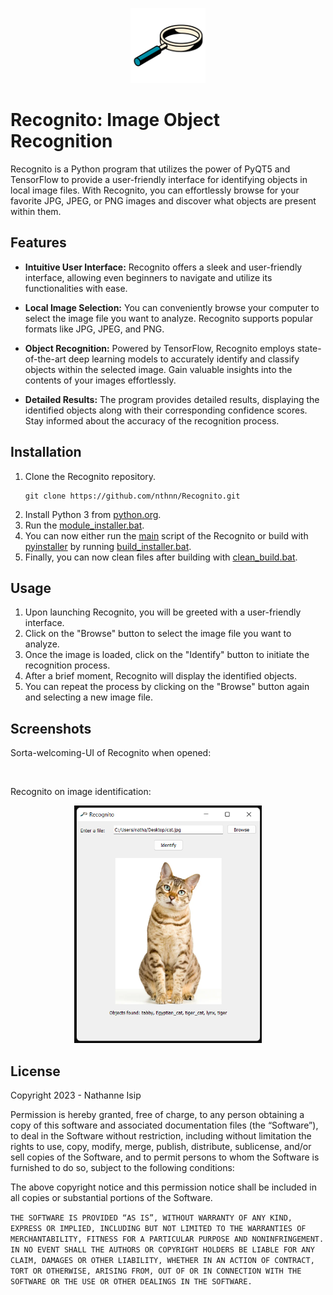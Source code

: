 <p align="center">
    <img src="assets/recognito.png" width="120" />
</p>

# Recognito: Image Object Recognition

Recognito is a Python program that utilizes the power of PyQT5 and TensorFlow to provide a user-friendly interface for identifying objects in local image files. With Recognito, you can effortlessly browse for your favorite JPG, JPEG, or PNG images and discover what objects are present within them.

## Features

-   **Intuitive User Interface:** Recognito offers a sleek and user-friendly interface, allowing even beginners to navigate and utilize its functionalities with ease.
    
-   **Local Image Selection:** You can conveniently browse your computer to select the image file you want to analyze. Recognito supports popular formats like JPG, JPEG, and PNG.
    
-   **Object Recognition:** Powered by TensorFlow, Recognito employs state-of-the-art deep learning models to accurately identify and classify objects within the selected image. Gain valuable insights into the contents of your images effortlessly.
    
-   **Detailed Results:** The program provides detailed results, displaying the identified objects along with their corresponding confidence scores. Stay informed about the accuracy of the recognition process.

## Installation

1. Clone the Recognito repository.
    ```batch
    git clone https://github.com/nthnn/Recognito.git
    ```
2. Install Python 3 from [python.org](https://www.python.org/downloads/).
3. Run the [module_installer.bat](scripts/module_installer.bat).
4. You can now either run the [main](__main__.pyw) script of the Recognito or build with [pyinstaller](C:\Users\natha\Desktop\Recognito) by running [build_installer.bat](scripts/build_installer.bat).
5. Finally, you can now clean files after building with [clean_build.bat](scripts/clean_build.bat).

## Usage

1.  Upon launching Recognito, you will be greeted with a user-friendly interface.
2.  Click on the "Browse" button to select the image file you want to analyze.
3.  Once the image is loaded, click on the "Identify" button to initiate the recognition process.
4.  After a brief moment, Recognito will display the identified objects.
5.  You can repeat the process by clicking on the "Browse" button again and selecting a new image file.

## Screenshots

Sorta-welcoming-UI of Recognito when opened:
<p align="center">
    <img src="assets/screenshot-1.png" width="0px" />
</p>

Recognito on image identification:
<p align="center">
    <img src="assets/screenshot-2.png" width="300px" />
</p>

## License

Copyright 2023 - Nathanne Isip

Permission is hereby granted, free of charge, to any person obtaining a copy of this software and associated documentation files (the “Software”), to deal in the Software without restriction, including without limitation the rights to use, copy, modify, merge, publish, distribute, sublicense, and/or sell copies of the Software, and to permit persons to whom the Software is furnished to do so, subject to the following conditions:

The above copyright notice and this permission notice shall be included in all copies or substantial portions of the Software.

```THE SOFTWARE IS PROVIDED “AS IS”, WITHOUT WARRANTY OF ANY KIND, EXPRESS OR IMPLIED, INCLUDING BUT NOT LIMITED TO THE WARRANTIES OF MERCHANTABILITY, FITNESS FOR A PARTICULAR PURPOSE AND NONINFRINGEMENT. IN NO EVENT SHALL THE AUTHORS OR COPYRIGHT HOLDERS BE LIABLE FOR ANY CLAIM, DAMAGES OR OTHER LIABILITY, WHETHER IN AN ACTION OF CONTRACT, TORT OR OTHERWISE, ARISING FROM, OUT OF OR IN CONNECTION WITH THE SOFTWARE OR THE USE OR OTHER DEALINGS IN THE SOFTWARE.```